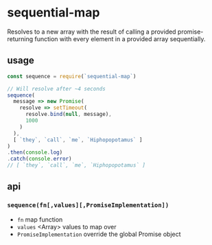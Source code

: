 # sequential-map

Resolves to a new array with the result of calling a provided promise-returning function with every element in a provided array sequentially.

## usage

```javascript
const sequence = require(`sequential-map`)

// Will resolve after ~4 seconds
sequence(
  message => new Promise(
    resolve => setTimeout(
      resolve.bind(null, message),
      1000
    )
  ),
  [ `they`, `call`, `me`, `Hiphopopotamus` ]
)
.then(console.log)
.catch(console.error)
// [ `they`, `call`, `me`, `Hiphopopotamus` ]
```

## api

### `sequence(fn[,values][,PromiseImplementation])`

- `fn` map function
- `values` &lt;Array&gt; values to map over
- `PromiseImplementation` override the global Promise object
